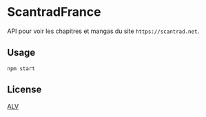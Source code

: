 # ScantradFrance
API pour voir les chapitres et mangas du site `https://scantrad.net`.

## Usage
```
npm start
```

## License
[ALV](LICENSE)
